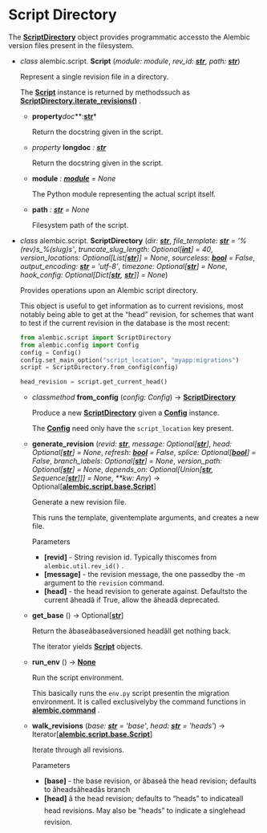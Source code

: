 [ScriptDirectory]: #alembic.script.ScriptDirectory
[str]: https://docs.python.org/3/library/stdtypes.html#str
[Script]: #alembic.script.Script
[ScriptDirectory.iterate_revisions()]: #alembic.script.ScriptDirectory.iterate_revisions
[module]: #alembic.script.Script.module
[int]: https://docs.python.org/3/library/functions.html#int
[bool]: https://docs.python.org/3/library/functions.html#bool
[Config]: config.html#alembic.config.Config
[alembic.script.base.Script]: #alembic.script.Script
[ScriptDirectory.get_bases()]: #alembic.script.ScriptDirectory.get_bases
[ScriptDirectory.get_heads()]: #alembic.script.ScriptDirectory.get_heads
[ScriptDirectory.get_current_head()]: #alembic.script.ScriptDirectory.get_current_head
[None]: https://docs.python.org/3/library/constants.html#None
[alembic.command]: commands.html#module-alembic.command
[RevisionMap]: #alembic.script.revision.RevisionMap
[Revision]: #alembic.script.revision.Revision
[alembic.script.revision.Revision]: #alembic.script.revision.Revision
[Â¶]: #alembic.script.revision.RevisionMap.get_current_head.params.branch_label
[MultipleHeads]: #alembic.script.revision.MultipleHeads

# Script Directory

The  **[ScriptDirectory]**  object provides programmatic accessto the Alembic version files present in the filesystem.

* *class* alembic.script. **Script** (*module:* *module*, *rev_id:* ***[str]***, *path:* ***[str]***)

    Represent a single revision file in a  directory.

    The  **[Script]**  instance is returned by methodssuch as  **[ScriptDirectory.iterate_revisions()]** .

  * **property***doc***:**[str]***

    Return the docstring given in the script.

  * *property*  **longdoc**  *: **[str]***

    Return the docstring given in the script.

  * **module**  *: **[module]***  *= None*

    The Python module representing the actual script itself.

  * **path**  *: **[str]***  *= None*

    Filesystem path of the script.

* *class* alembic.script. **ScriptDirectory** (*dir:* ***[str]***, *file_template:* ***[str]** = '%(rev)s_%(slug)s'*, *truncate_slug_length:* *Optional\[**[int]**\] = 40*, *version_locations:* *Optional\[List\[**[str]**\]\] = None*, *sourceless:* ***[bool]** = False*, *output_encoding:* ***[str]** = 'utf-8'*, *timezone:* *Optional\[**[str]**\] = None*, *hook_config:* *Optional\[Dict\[**[str]**, **[str]**\]\] = None*)

    Provides operations upon an Alembic script directory.

    This object is useful to get information as to current revisions, most notably being able to get at the “head” revision, for schemes that want to test if the current revision in the database is the most recent:

    ```python
    from alembic.script import ScriptDirectory
    from alembic.config import Config
    config = Config()
    config.set_main_option("script_location", "myapp:migrations")
    script = ScriptDirectory.from_config(config)

    head_revision = script.get_current_head()
    ```
  * *classmethod*  **from_config** (*config:* *Config*) → **[ScriptDirectory]**

    Produce a new  **[ScriptDirectory]**  given a  **[Config]** instance.

    The   **[Config]**   need only have the   `script_location`   key present.
  * **generate_revision** (*revid:* ***[str]***, *message:* *Optional\[**[str]**\]*, *head:* *Optional\[**[str]**\] = None*, *refresh:* ***[bool]** = False*, *splice:* *Optional\[**[bool]**\] = False*, *branch_labels:* *Optional\[**[str]**\] = None*, *version_path:* *Optional\[**[str]**\] = None*, *depends_on:* *Optional\[Union\[**[str]**, Sequence\[**[str]**\]\]\] = None*, *\*\*kw:* *Any*) → Optional\[**[alembic.script.base.Script]**\]

    Generate a new revision file.

    This runs the  template, giventemplate arguments, and creates a new file.

    Parameters

    * **[revid]**   - String revision id.  Typically thiscomes from   `alembic.util.rev_id()`  .
    * **[message]**   - the revision message, the one passedby the -m argument to the   `revision`   command.
    * **[head]**   - the head revision to generate against.  Defaultsto the current âheadâ if True, allow the âheadâ deprecated.

  * **get_base** () → Optional\[**[str]**\]

    Return the âbaseâbaseâversioned headâll get nothing back.

    The iterator yields   **[Script]**   objects.

  * **run_env** () → **[None]**

    Run the script environment.

    This basically runs the   `env.py`   script presentin the migration environment.   It is called exclusivelyby the command functions in   **[alembic.command]**  .

  * **walk_revisions** (*base:* ***[str]** = 'base'*, *head:* ***[str]** = 'heads'*) → Iterator\[**[alembic.script.base.Script]**\]

    Iterate through all revisions.

    Parameters

    * **[base]**   - the base revision, or âbaseâ the head revision; defaults to âheadsâheadâs branch
    * **[head]**   â the head revision; defaults to “heads” to indicateall head revisions.  May also be “heads” to indicate a singlehead revision.